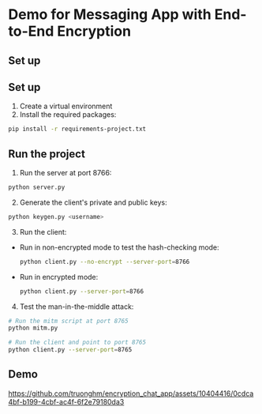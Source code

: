 # Demo for Messaging App with End-to-End Encryption

## Set up

## Set up

1. Create a virtual environment
2. Install the required packages: 

```bash
pip install -r requirements-project.txt
```

## Run the project

1. Run the server at port 8766:

```bash
python server.py
```

2. Generate the client's private and public keys:

```bash
python keygen.py <username>
```

3. Run the client:

  - Run in non-encrypted mode to test the hash-checking mode:

	```bash
	python client.py --no-encrypt --server-port=8766
	```

  - Run in encrypted mode:

	```bash
	python client.py --server-port=8766
	```

4. Test the man-in-the-middle attack:

  ```bash
  # Run the mitm script at port 8765
  python mitm.py

  # Run the client and point to port 8765
  python client.py --server-port=8765
  ```

## Demo


https://github.com/truonghm/encryption_chat_app/assets/10404416/0cdca4bf-b199-4cbf-ac4f-6f2e79180da3


